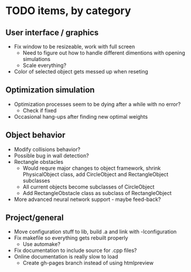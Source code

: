 # TODO items, by category
## User interface / graphics
* Fix window to be resizeable, work with full screen
  * Need to figure out how to handle different dimentions with opening simulations
  * Scale everything?  
* Color of selected object gets messed up when reseting

## Optimization simulation
* Optimization processes seem to be dying after a while with no error?
  * Check if fixed
* Occasional hang-ups after finding new optimal weights

## Object behavior
* Modify collisions behavior?
* Possible bug in wall detection?
* Rectangle obstacles
  * Would requre major changes to object framework, shrink PhysicalObject class, add CircleObject and RectangleObject subclasses
  * All current objects become subclasses of CircleObject
  * Add RectangleObstacle class as subclass of RectangleObject
* More advanced neural network support - maybe feed-back?

## Project/general
* Move configuration stuff to lib, build .a and link with -lconfiguration
* Fix makefile so everything gets rebuilt properly
  * Use automake?
* Fix documentation to include source for .cpp files?
* Online documentation is really slow to load
  * Create gh-pages branch instead of using htmlpreview
